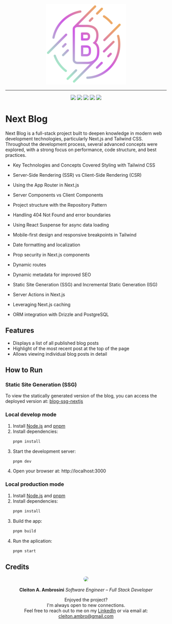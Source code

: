 <div align="center">
  <img src="./public/logo.png" width="250">
  <hr>
</div>

<p align="center">
   <img src="https://img.shields.io/badge/TypeScript-007ACC?style=for-the-badge&logo=typescript&logoColor=white"/>
   <img src="https://img.shields.io/badge/next.js-000000?style=for-the-badge&logo=nextdotjs&logoColor=white"/>
   <img src="https://img.shields.io/badge/react-%2320232a.svg?style=for-the-badge&logo=react&logoColor=%2361DAFB"/>
   <img src="https://img.shields.io/badge/tailwindcss-%2338B2AC.svg?style=for-the-badge&logo=tailwind-css&logoColor=white"/>
   <img src="https://img.shields.io/badge/postgresql-4169e1?style=for-the-badge&logo=postgresql&logoColor=white"/>
</p>

# Next Blog

Next Blog is a full-stack project built to deepen knowledge in modern web
development technologies, particularly Next.js and Tailwind CSS. Throughout the
development process, several advanced concepts were explored, with a strong
focus on performance, code structure, and best practices.

- Key Technologies and Concepts Covered Styling with Tailwind CSS

- Server-Side Rendering (SSR) vs Client-Side Rendering (CSR)

- Using the App Router in Next.js

- Server Components vs Client Components

- Project structure with the Repository Pattern

- Handling 404 Not Found and error boundaries

- Using React Suspense for async data loading

- Mobile-first design and responsive breakpoints in Tailwind

- Date formatting and localization

- Prop security in Next.js components

- Dynamic routes

- Dynamic metadata for improved SEO

- Static Site Generation (SSG) and Incremental Static Generation (ISG)

- Server Actions in Next.js

- Leveraging Next.js caching

- ORM integration with Drizzle and PostgreSQL

## Features

- Displays a list of all published blog posts
- Highlight of the most recent post at the top of the page
- Allows viewing individual blog posts in detail

## How to Run

### Static Site Generation (SSG)

To view the statically generated version of the blog, you can access the
deployed version at:
[blog-ssg-nextjs](https://github.com/CleitonAmbrosini/blog-ssg-nextjs)

### Local develop mode

1. Install [Node.js](https://nodejs.org/) and [pnpm](https://pnpm.io/pt/)
2. Install dependencies:
   ```bash
   pnpm install
   ```
3. Start the development server:
   ```bash
   pnpm dev
   ```
4. Open your browser at: http://localhost:3000

### Local production mode

1. Install [Node.js](https://nodejs.org/) and [pnpm](https://pnpm.io/pt/)
2. Install dependencies:
   ```bash
   pnpm install
   ```
3. Build the app:
   ```bash
   pnpm build
   ```
4. Run the aplication:
   ```bash
   pnpm start
   ```

## Credits

<div align="center">

<img src="https://github.com/user-attachments/assets/68846091-478e-4ec2-85e5-92f6d1b27230" width="150" style="border-radius: 50%;" />

**Cleiton A. Ambrosini** _Software Engineer – Full Stack Developer_

Enjoyed the project? <br> I'm always open to new connections. <br> Feel free to
reach out to me on my [LinkedIn](https://www.linkedin.com/in/cleitonambrosini/)
or via email at: cleiton.ambro@gmail.com

</div>
